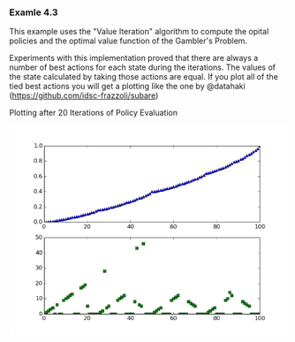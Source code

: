 ### Examle 4.3

This example uses the "Value Iteration" algorithm to compute the opital policies and the optimal value function of the Gambler's Problem.

Experiments with this implementation proved that there are always a number of best actions for each state during the iterations. The values of the state calculated by taking those actions are equal. If you plot all of the tied best actions you will get a plotting like the one by @datahaki (https://github.com/idsc-frazzoli/subare)

Plotting after 20 Iterations of Policy Evaluation

![Alt text](../pictures/GamblersProblem.png)
